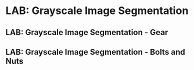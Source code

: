 # LAB: Grayscale Image Segmentation

## LAB: Grayscale Image Segmentation - Gear

## LAB: Grayscale Image Segmentation - Bolts and Nuts











